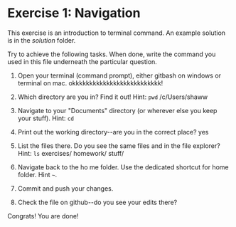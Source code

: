 # Exercise 1: Navigation

This exercise is an introduction to terminal command.
An example solution is in the _solution_ folder.

Try to achieve the following tasks.  When done, write the command you
used in this file underneath the particular question.

1. Open your terminal (command prompt), either gitbash on windows or
   terminal on mac.
   okkkkkkkkkkkkkkkkkkkkkkkkkk!
2. Which directory are you in?  Find it out!  Hint: `pwd`
/c/Users/shaww
3. Navigate to your "Documents" directory (or wherever else you keep
   your stuff).  Hint: `cd`
   
4. Print out the working directory--are you in the correct place?
yes
5. List the files there.  Do you see the same files and in the file
   explorer?  Hint: `ls`
exercises/  homework/  stuff/
6. Navigate back to the ho me folder.  Use the dedicated shortcut for
   home folder.  Hint `~`.

7. Commit and push your changes.

8. Check the file on github--do you see your edits there?

Congrats!  You are done!
